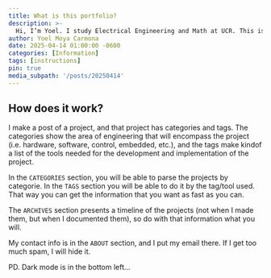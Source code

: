```yaml
---
title: What is this portfolio?
description: >-
  Hi, I’m Yoel. I study Electrical Engineering and Math at UCR. This is a log of projects—personal or from work—that I can share publicly. The goal is to document what I can do, how I think, and what I’ve built. If you find something useful, feel free to use it (MIT License applies).
author: Yoel Moya Carmona
date: 2025-04-14 01:00:00 -0600
categories: [Information]
tags: [instructions]
pin: true
media_subpath: '/posts/20250414'
---
```


## How does it work?

I make a post of a project, and that project has categories and tags. The categories show the area of engineering that will encompass the project (i.e. hardware, software, control, embedded, etc.), and the tags make kindof a list of the tools needed for the development and implementation of the project. 

In the `CATEGORIES` section, you will be able to parse the projects by categorie. In the `TAGS` section you will be able to do it by the tag/tool used. That way you can get the information that you want as fast as you can.

The `ARCHIVES` section presents a timeline of the projects (not when I made them, but when I documented them), so do with that information what you will. 

My contact info is in the `ABOUT` section, and I put my email there. If I get too much spam, I will hide it.

PD. Dark mode is in the bottom left...
